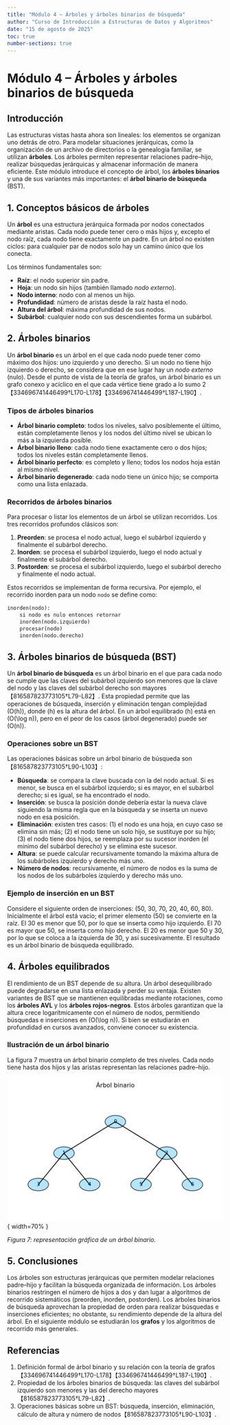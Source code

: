 ```yaml
---
title: "Módulo 4 – Árboles y árboles binarios de búsqueda"
author: "Curso de Introducción a Estructuras de Datos y Algoritmos"
date: "15 de agosto de 2025"
toc: true
number-sections: true
---
```


# Módulo 4 – Árboles y árboles binarios de búsqueda

## Introducción

Las estructuras vistas hasta ahora son lineales: los elementos se organizan uno detrás de otro.  Para modelar situaciones jerárquicas, como la organización de un archivo de directorios o la genealogía familiar, se utilizan **árboles**.  Los árboles permiten representar relaciones padre–hijo, realizar búsquedas jerárquicas y almacenar información de manera eficiente.  Este módulo introduce el concepto de árbol, los **árboles binarios** y una de sus variantes más importantes: el **árbol binario de búsqueda** (BST).

## 1. Conceptos básicos de árboles

Un **árbol** es una estructura jerárquica formada por nodos conectados mediante aristas.  Cada nodo puede tener cero o más hijos y, excepto el nodo raíz, cada nodo tiene exactamente un padre.  En un árbol no existen ciclos: para cualquier par de nodos solo hay un camino único que los conecta.  

Los términos fundamentales son:

* **Raíz**: el nodo superior sin padre.
* **Hoja**: un nodo sin hijos (también llamado *nodo externo*).  
* **Nodo interno**: nodo con al menos un hijo.
* **Profundidad**: número de aristas desde la raíz hasta el nodo.
* **Altura del árbol**: máxima profundidad de sus nodos.
* **Subárbol**: cualquier nodo con sus descendientes forma un subárbol.

## 2. Árboles binarios

Un **árbol binario** es un árbol en el que cada nodo puede tener como máximo dos hijos: uno izquierdo y uno derecho.  Si un nodo no tiene hijo izquierdo o derecho, se considera que en ese lugar hay un *nodo externo* (nulo).  Desde el punto de vista de la teoría de grafos, un árbol binario es un grafo conexo y acíclico en el que cada vértice tiene grado a lo sumo 2【334696741446499†L170-L178】【334696741446499†L187-L190】.

### Tipos de árboles binarios

* **Árbol binario completo**: todos los niveles, salvo posiblemente el último, están completamente llenos y los nodos del último nivel se ubican lo más a la izquierda posible.
* **Árbol binario lleno**: cada nodo tiene exactamente cero o dos hijos; todos los niveles están completamente llenos.
* **Árbol binario perfecto**: es completo y lleno; todos los nodos hoja están al mismo nivel.
* **Árbol binario degenerado**: cada nodo tiene un único hijo; se comporta como una lista enlazada.

### Recorridos de árboles binarios

Para procesar o listar los elementos de un árbol se utilizan recorridos.  Los tres recorridos profundos clásicos son:

1. **Preorden**: se procesa el nodo actual, luego el subárbol izquierdo y finalmente el subárbol derecho.
2. **Inorden**: se procesa el subárbol izquierdo, luego el nodo actual y finalmente el subárbol derecho.
3. **Postorden**: se procesa el subárbol izquierdo, luego el subárbol derecho y finalmente el nodo actual.

Estos recorridos se implementan de forma recursiva.  Por ejemplo, el recorrido inorden para un nodo `nodo` se define como:

```text
inorden(nodo):
    si nodo es nulo entonces retornar
    inorden(nodo.izquierdo)
    procesar(nodo)
    inorden(nodo.derecho)
```

## 3. Árboles binarios de búsqueda (BST)

Un **árbol binario de búsqueda** es un árbol binario en el que para cada nodo se cumple que las claves del subárbol izquierdo son menores que la clave del nodo y las claves del subárbol derecho son mayores【816587823773105†L79-L82】.  Esta propiedad permite que las operaciones de búsqueda, inserción y eliminación tengan complejidad \(O(h)\), donde \(h\) es la altura del árbol.  En un árbol equilibrado \(h\) está en \(O(\log n)\), pero en el peor de los casos (árbol degenerado) puede ser \(O(n)\).

### Operaciones sobre un BST

Las operaciones básicas sobre un árbol binario de búsqueda son【816587823773105†L90-L103】:

* **Búsqueda**: se compara la clave buscada con la del nodo actual.  Si es menor, se busca en el subárbol izquierdo; si es mayor, en el subárbol derecho; si es igual, se ha encontrado el nodo.  
* **Inserción**: se busca la posición donde debería estar la nueva clave siguiendo la misma regla que en la búsqueda y se inserta un nuevo nodo en esa posición.
* **Eliminación**: existen tres casos: (1) el nodo es una hoja, en cuyo caso se elimina sin más; (2) el nodo tiene un solo hijo, se sustituye por su hijo; (3) el nodo tiene dos hijos, se reemplaza por su sucesor inorden (el mínimo del subárbol derecho) y se elimina este sucesor.
* **Altura**: se puede calcular recursivamente tomando la máxima altura de los subárboles izquierdo y derecho más uno.
* **Número de nodos**: recursivamente, el número de nodos es la suma de los nodos de los subárboles izquierdo y derecho más uno.

### Ejemplo de inserción en un BST

Considere el siguiente orden de inserciones: \(50, 30, 70, 20, 40, 60, 80\).  Inicialmente el árbol está vacío; el primer elemento (50) se convierte en la raíz.  El 30 es menor que 50, por lo que se inserta como hijo izquierdo.  El 70 es mayor que 50, se inserta como hijo derecho.  El 20 es menor que 50 y 30, por lo que se coloca a la izquierda de 30, y así sucesivamente.  El resultado es un árbol binario de búsqueda equilibrado.

## 4. Árboles equilibrados

El rendimiento de un BST depende de su altura.  Un árbol desequilibrado puede degradarse en una lista enlazada y perder su ventaja.  Existen variantes de BST que se mantienen equilibradas mediante rotaciones, como los **árboles AVL** y los **árboles rojos-negros**.  Estos árboles garantizan que la altura crece logarítmicamente con el número de nodos, permitiendo búsquedas e inserciones en \(O(\log n)\).  Si bien se estudiarán en profundidad en cursos avanzados, conviene conocer su existencia.

### Ilustración de un árbol binario

La figura 7 muestra un árbol binario completo de tres niveles.  Cada nodo tiene hasta dos hijos y las aristas representan las relaciones padre–hijo.

![Árbol binario](../images/binary_tree.png){ width=70% }

*Figura 7: representación gráfica de un árbol binario.*

## 5. Conclusiones

Los árboles son estructuras jerárquicas que permiten modelar relaciones padre–hijo y facilitan la búsqueda organizada de información.  Los árboles binarios restringen el número de hijos a dos y dan lugar a algoritmos de recorrido sistemáticos (preorden, inorden, postorden).  Los árboles binarios de búsqueda aprovechan la propiedad de orden para realizar búsquedas e inserciones eficientes; no obstante, su rendimiento depende de la altura del árbol.  En el siguiente módulo se estudiarán los **grafos** y los algoritmos de recorrido más generales.

## Referencias

1.  Definición formal de árbol binario y su relación con la teoría de grafos【334696741446499†L170-L178】【334696741446499†L187-L190】.
2.  Propiedad de los árboles binarios de búsqueda: las claves del subárbol izquierdo son menores y las del derecho mayores【816587823773105†L79-L82】.
3.  Operaciones básicas sobre un BST: búsqueda, inserción, eliminación, cálculo de altura y número de nodos【816587823773105†L90-L103】.
